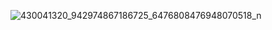 ![430041320_942974867186725_6476808476948070518_n](https://github.com/P4jMepR/P4jMepR/assets/28996181/95c297b1-1f5b-4fb8-9dc8-4102eda9149a)
